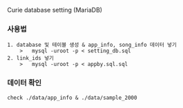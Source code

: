 Curie database setting (MariaDB)

### 사용법

	1. database 및 테이블 생성 & app_info, song_info 데이터 넣기
		>	mysql -uroot -p < setting_db.sql
	2. link_ids 넣기
		>	mysql -uroot -p < appby.sql.sql

### 데이터 확인

	check ./data/app_info & ./data/sample_2000